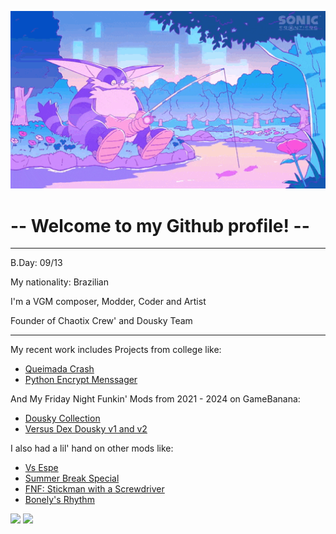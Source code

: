 <p aling= "center">
    <img src = "banner.gif" width = "700px" aling = "center" >

# -- Welcome to my Github profile! --

</p>

----------------------------------------------

B.Day: 09/13 

My nationality: Brazilian

I'm a VGM composer, Modder, Coder and Artist

Founder of Chaotix Crew' and Dousky Team

----------------------------------------------

My recent work includes Projects from college like:
*   [Queimada Crash](https://github.com/DexDousky/APS-jogo-das-queimadas)
*   [Python Encrypt Menssager](https://github.com/DexDousky/python_rip.pynthao)

And My Friday Night Funkin' Mods from 2021 - 2024 on GameBanana:

*   [Dousky Collection](https://gamebanana.com/mods/422331)
*   [Versus Dex Dousky v1 and v2](https://gamebanana.com/mods/468489)

I also had a lil' hand on other mods like:

*   [Vs Espe](https://especulamente.com.br/projetos/46)
*   [Summer Break Special](https://gamebanana.com/mods/534099)
*   [FNF: Stickman with a Screwdriver ](https://gamebanana.com/mods/411552)
*   [Bonely's Rhythm](https://gamebanana.com/mods/535787)

<div aling="left">
<img height = "200em" src="https://github-readme-stats.vercel.app/api/top-langs/?username=DexDousky&show_icons=true&theme=bear&count_private=true"/>
<img height = "200em" src="https://github-readme-stats.vercel.app/api?username=DexDousky&show_icons=true&show_icons=true&theme=bear&count_private=true" />
</div>